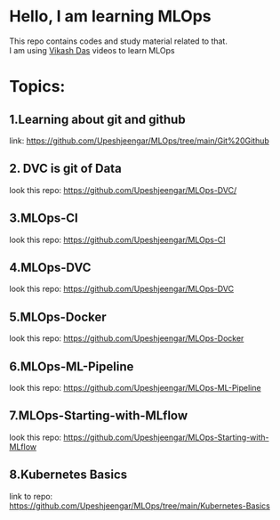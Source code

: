 # Hello, I am learning MLOps
This repo contains codes and study material related to that.  
I am using [Vikash Das](https://www.youtube.com/playlist?list=PLupK5DK91flV45dkPXyGViMLtHadRr6sp) videos to learn MLOps

# **Topics:**
## 1.Learning about git and github
link: https://github.com/Upeshjeengar/MLOps/tree/main/Git%20Github 
## 2. DVC is git of Data
look this repo: https://github.com/Upeshjeengar/MLOps-DVC/
## 3.MLOps-CI
look this repo: https://github.com/Upeshjeengar/MLOps-CI

## 4.MLOps-DVC
look this repo: https://github.com/Upeshjeengar/MLOps-DVC

## 5.MLOps-Docker
look this repo: https://github.com/Upeshjeengar/MLOps-Docker

## 6.MLOps-ML-Pipeline
look this repo: https://github.com/Upeshjeengar/MLOps-ML-Pipeline

## 7.MLOps-Starting-with-MLflow
look this repo: https://github.com/Upeshjeengar/MLOps-Starting-with-MLflow

## 8.Kubernetes Basics
link to repo: https://github.com/Upeshjeengar/MLOps/tree/main/Kubernetes-Basics
